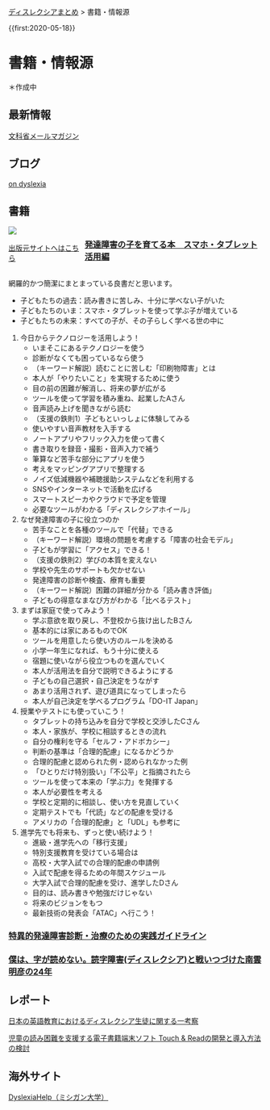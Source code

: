 <p class="breadcrumbs"><a href="../index.md">ディスレクシアまとめ</a> > 書籍・情報源

{{first:2020-05-18}}

# 書籍・情報源
＊作成中

## 最新情報
[文科省メールマガジン](https://www.mext.go.jp/magazine/)

## ブログ
[on dyslexia](https://ondyslexia.blogspot.com/)

## 書籍

<div class="book-wrapper" style="display: grid;grid-template-columns: 30% 70%;">

<div>
<a target="_blank"  href="https://www.amazon.co.jp/gp/product/4065156165/ref=as_li_tl?ie=UTF8&camp=247&creative=1211&creativeASIN=4065156165&linkCode=as2&tag=kifu-simasu-22&linkId=37d2f14050bcb2daf045cf6e41320a1f"><img border="0" src="//ws-fe.amazon-adsystem.com/widgets/q?_encoding=UTF8&MarketPlace=JP&ASIN=4065156165&ServiceVersion=20070822&ID=AsinImage&WS=1&Format=_SL160_&tag=kifu-simasu-22" ></a>
</div>
<div style="grid-row:1/3;grid-column:2">

### [発達障害の子を育てる本　スマホ・タブレット活用編](https://bookclub.kodansha.co.jp/product?item=0000321996)

</div>
<div>

[出版元サイトへはこちら](https://bookclub.kodansha.co.jp/product?item=0000321996)

</div>
</div>


網羅的かつ簡潔にまとまっている良書だと思います。
- 子どもたちの過去：読み書きに苦しみ、十分に学べない子がいた
- 子どもたちのいま：スマホ・タブレットを使って学ぶ子が増えている
- 子どもたちの未来：すべての子が、その子らしく学べる世の中に
1. 今日からテクノロジーを活用しよう！
    - いまそこにあるテクノロジーを使う
    - 診断がなくても困っているなら使う
    - （キーワード解説）読むことに苦しむ「印刷物障害」とは
    - 本人が「やりたいこと」を実現するために使う
    - 目の前の困難が解消し、将来の夢が広がる
    - ツールを使って学習を積み重ね、起業したAさん
    - 音声読み上げを聞きながら読む
    - （支援の鉄則1）子どもといっしょに体験してみる
    - 使いやすい音声教材を入手する
    - ノートアプリやフリック入力を使って書く
    - 書き取りを録音・撮影・音声入力で補う
    - 筆算など苦手な部分にアプリを使う
    - 考えをマッピングアプリで整理する
    - ノイズ低減機器や補聴援助システムなどを利用する
    - SNSやインターネットで活動を広げる
    - スマートスピーカやクラウドで予定を管理
    - 必要なツールがわかる「ディスレクシアホイール」
1. なぜ発達障害の子に役立つのか
    - 苦手なことを各種のツールで「代替」できる
    - （キーワード解説）環境の問題を考慮する「障害の社会モデル」
    - 子どもが学習に「アクセス」できる！
    - （支援の鉄則2）学びの本質を変えない
    - 学校や先生のサポートも欠かせない
    - 発達障害の診断や検査、療育も重要
    - （キーワード解説）困難の詳細が分かる「読み書き評価」
    - 子どもの得意なまなび方がわかる「比べるテスト」
1. まずは家庭で使ってみよう！
    - 学ぶ意欲を取り戻し、不登校から抜け出したBさん
    - 基本的には家にあるものでOK
    - ツールを用意したら使い方のルールを決める
    - 小学一年生になれば、もう十分に使える
    - 宿題に使いながら役立つものを選んでいく
    - 本人が活用法を自分で説明できるようにする
    - 子どもの自己選択・自己決定をうながす
    - あまり活用されず、遊び道具になってしまったら
    - 本人が自己決定を学べるプログラム「DO-IT Japan」
1. 授業やテストにも使っていこう！
    - タブレットの持ち込みを自分で学校と交渉したCさん
    - 本人・家族が、学校に相談するときの流れ
    - 自分の権利を守る「セルフ・アドボカシー」
    - 判断の基準は「合理的配慮」になるかどうか
    - 合理的配慮と認められた例・認められなかった例
    - 「ひとりだけ特別扱い」「不公平」と指摘されたら
    - ツールを使って本来の「学ぶ力」を発揮する
    - 本人が必要性を考える
    - 学校と定期的に相談し、使い方を見直していく
    - 定期テストでも「代読」などの配慮を受ける
    - アメリカの「合理的配慮」と「UDL」も参考に
1. 進学先でも将来も、ずっと使い続けよう！
    - 進級・進学先への「移行支援」
    - 特別支援教育を受けている場合は
    - 高校・大学入試での合理的配慮の申請例
    - 入試で配慮を得るための年間スケジュール
    - 大学入試で合理的配慮を受け、進学したDさん
    - 目的は、読み書きや勉強だけじゃない
    - 将来のビジョンをもつ
    - 最新技術の発表会「ATAC」へ行こう！

### [特異的発達障害診断・治療のための実践ガイドライン](http://www.shindan.co.jp/books/index.php?menu=10&cd=178100&kbn=1)

### [僕は、字が読めない。読字障害(ディスレクシア)と戦いつづけた南雲明彦の24年](https://www.shueisha-int.co.jp/publish/%E5%83%95%E3%81%AF%E3%80%81%E5%AD%97%E3%81%8C%E8%AA%AD%E3%82%81%E3%81%AA%E3%81%84%E3%80%82)


## レポート
[日本の英語教育におけるディスレクシア生徒に関する一考察](https://www.kobe-yamate.ac.jp/library/journal/pdf/college/kiyo55/55murakami.pdf)

[児童の読み困難を支援する電子書籍端末ソフト Touch & Readの開発と導入方法の検討](https://www.jstage.jst.go.jp/article/jcss/18/3/18_3_521/_pdf)


## 海外サイト
[DyslexiaHelp（ミシガン大学）](http://dyslexiahelp.umich.edu/)

